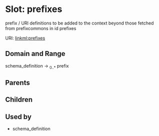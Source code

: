 
# Slot: prefixes


prefix / URI definitions to be added to the context beyond those fetched from prefixcommons in id prefixes

URI: [linkml:prefixes](https://w3id.org/linkml/prefixes)


## Domain and Range

schema_definition ->  <sub>0..*</sub>
 prefix

## Parents


## Children


## Used by

 * schema_definition
